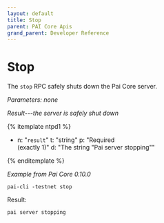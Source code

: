 ```yaml
---
layout: default
title: Stop
parent: PAI Core Apis
grand_parent: Developer Reference
---
```


Stop
=======================

The `stop` RPC safely shuts down the Pai Core server.

*Parameters: none*

*Result---the server is safely shut down*

{% itemplate ntpd1 %}
- n: "`result`"
  t: "string"
  p: "Required<br>(exactly 1)"
  d: "The string \"Pai server stopping\""

{% enditemplate %}

*Example from Pai Core 0.10.0*

```
pai-cli -testnet stop
```

Result:

```
pai server stopping
```
